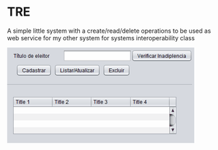 # TRE
A simple little system with a create/read/delete operations to be used as web service for my other system for systems interoperability class

![TRE](demo/demo.gif)
